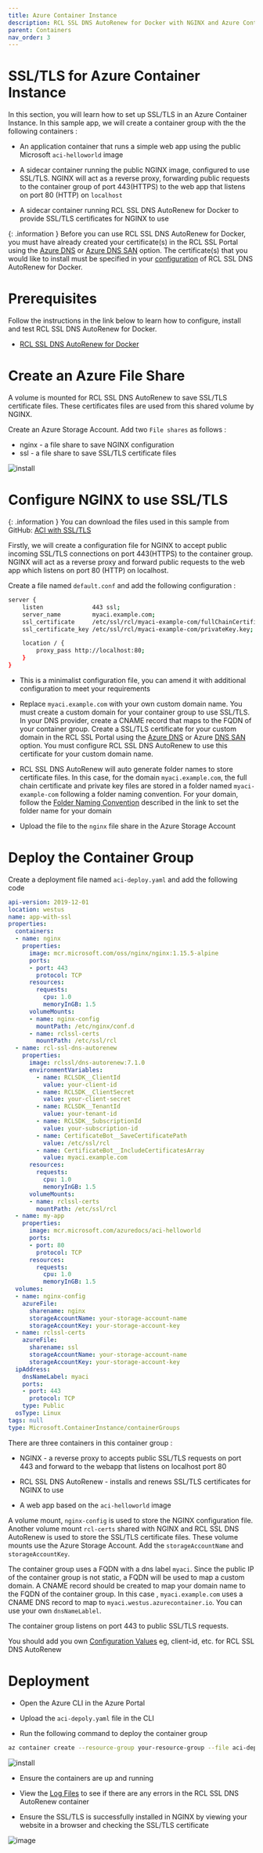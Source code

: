 ```yaml
---
title: Azure Container Instance
description: RCL SSL DNS AutoRenew for Docker with NGINX and Azure Container Instance 
parent: Containers
nav_order: 3
---
```


# SSL/TLS for Azure Container Instance

In this section, you will learn how to set up SSL/TLS in an Azure Container Instance. In this sample app, we will create a container group with the the following containers :

- An application container that runs a simple web app using the public Microsoft ``aci-helloworld`` image

- A sidecar container running the public NGINX image, configured to use SSL/TLS. NGINX will act as a reverse proxy, forwarding public requests to the container group of port 443(HTTPS) to the web app that listens on port 80 (HTTP) on ``localhost``

- A sidecar container running RCL SSL DNS AutoRenew for Docker to provide SSL/TLS certificates for NGINX to use

{: .information }
Before you can use RCL SSL DNS AutoRenew for Docker, you must have already created your certificate(s) in the RCL SSL Portal using the [Azure DNS](../portal/azure-dns.md) or [Azure DNS SAN](../portal/azure-dns-san.md) option. The certificate(s) that you would like to install must be specified in your [configuration](#notes) of RCL SSL DNS AutoRenew for Docker.

# Prerequisites

Follow the instructions in the link below to learn how to configure, install and test RCL SSL DNS AutoRenew for Docker.

- [RCL SSL DNS AutoRenew for Docker](./docker.md)

# Create an Azure File Share

A volume is mounted for RCL SSL DNS AutoRenew to save SSL/TLS certificate files. These certificates files are used from this shared volume by NGINX.

Create an Azure Storage Account. Add two ``File shares`` as follows :

- nginx - a file share to save NGINX configuration
- ssl - a file share to save SSL/TLS certificate files

![install](../images/container/file-share.png)

# Configure NGINX to use SSL/TLS

{: .information }
You can download the files used in this sample from GitHub:
[ACI with SSL/TLS](https://github.com/rcl-ssl/nginx-with-ssl-docker)

Firstly, we will create a configuration file for NGINX to accept public incoming SSL/TLS connections on port 443(HTTPS) to the container group. NGINX will act as a reverse proxy and forward public requests to the web app which listens on port 80 (HTTP) on localhost.

Create a file named ``default.conf`` and add the following configuration :

```bash
server {
    listen              443 ssl;
    server_name         myaci.example.com;
    ssl_certificate     /etc/ssl/rcl/myaci-example-com/fullChainCertificate.crt;
    ssl_certificate_key /etc/ssl/rcl/myaci-example-com/privateKey.key;

    location / {
        proxy_pass http://localhost:80; 
    }
}
```

- This is a minimalist configuration file, you can amend it with additional configuration to meet your requirements

- Replace ``myaci.example.com`` with your own custom domain name. You must create a custom domain for your container group to use SSL/TLS. In your DNS provider, create a CNAME record that maps to the FQDN of your container group. Create a SSL/TLS certificate for your custom domain in the RCL SSL Portal using the [Azure DNS](../portal/azure-dns.md) or Azure [DNS SAN](../portal/azure-dns-san.md) option. You must configure RCL SSL DNS AutoRenew to use this certificate for your custom domain name.

- RCL SSL DNS AutoRenew will auto generate folder names to store certificate files. In this case, for the domain ``myaci.example.com``, the full chain certificate and private key files are stored in a folder named ``myaci-example-com`` following a folder naming convention. For your domain, follow the [Folder Naming Convention](./docker.md#certificate-files) described in the link to set the folder name for your domain

- Upload the file to the ``nginx`` file share in the Azure Storage Account

# Deploy the Container Group

Create a deployment file named ``aci-deploy.yaml`` and add the following code

```yaml
api-version: 2019-12-01
location: westus
name: app-with-ssl
properties:
  containers:
  - name: nginx
    properties:
      image: mcr.microsoft.com/oss/nginx/nginx:1.15.5-alpine
      ports:
      - port: 443
        protocol: TCP
      resources:
        requests:
          cpu: 1.0
          memoryInGB: 1.5
      volumeMounts:
      - name: nginx-config
        mountPath: /etc/nginx/conf.d
      - name: rclssl-certs
        mountPath: /etc/ssl/rcl
  - name: rcl-ssl-dns-autorenew
    properties:
      image: rclssl/dns-autorenew:7.1.0
      environmentVariables:
        - name: RCLSDK__ClientId
          value: your-client-id
        - name: RCLSDK__ClientSecret
          value: your-client-secret
        - name: RCLSDK__TenantId
          value: your-tenant-id
        - name: RCLSDK__SubscriptionId
          value: your-subscription-id
        - name: CertificateBot__SaveCertificatePath
          value: /etc/ssl/rcl
        - name: CertificateBot__IncludeCertificatesArray
          value: myaci.example.com
      resources:
        requests:
          cpu: 1.0
          memoryInGB: 1.5
      volumeMounts:
      - name: rclssl-certs
        mountPath: /etc/ssl/rcl  
  - name: my-app
    properties:
      image: mcr.microsoft.com/azuredocs/aci-helloworld
      ports:
      - port: 80
        protocol: TCP
      resources:
        requests:
          cpu: 1.0
          memoryInGB: 1.5
  volumes:
  - name: nginx-config
    azureFile:
      sharename: nginx
      storageAccountName: your-storage-account-name
      storageAccountKey: your-storage-account-key
  - name: rclssl-certs
    azureFile:
      sharename: ssl
      storageAccountName: your-storage-account-name
      storageAccountKey: your-storage-account-key
  ipAddress:
    dnsNameLabel: myaci
    ports:
    - port: 443
      protocol: TCP
    type: Public
  osType: Linux
tags: null
type: Microsoft.ContainerInstance/containerGroups
```

There are three containers in this container group :

- NGINX - a reverse proxy to accepts public SSL/TLS requests on port 443 and forward to the webapp that listens on localhost port 80

- RCL SSL DNS AutoRenew - installs and renews SSL/TLS certificates for NGINX to use 

- A web app based on the ``aci-helloworld`` image

A volume mount, ``nginx-config`` is used to store the NGINX configuration file. Another volume mount ``rcl-certs`` shared with NGINX and RCL SSL DNS AutoRenew is used to store the SSL/TLS certificate files. These volume mounts use the Azure Storage Account. Add the ``storageAccountName`` and ``storageAccountKey``.

The container group uses a FQDN with a dns label ``myaci``. Since the public IP of the container group is not static, a FQDN will be used to map a custom domain. A CNAME record should be created to map your domain name to the FQDN of the container group. In this case , ``myaci.example.com`` uses a CNAME DNS record to map to ``myaci.westus.azurecontainer.io``. You can use your own ``dnsNameLablel``.

The container group listens on port 443 to public SSL/TLS requests.

You should add you own [Configuration Values](./docker.md#configuration-prerequisite) eg, client-id, etc. for RCL SSL DNS AutoRenew

# Deployment

- Open the Azure CLI in the Azure Portal

- Upload the ``aci-depoly.yaml`` file in the CLI

- Run the following command to deploy the container group

```bash
az container create --resource-group your-resource-group --file aci-deploy.yaml
```

![install](../images/container/aci-container-group.png)

- Ensure the containers are up and running

- View the [Log Files](./docker.md#view-the-logs) to see if there are any errors in the RCL SSL DNS AutoRenew container

- Ensure the SSL/TLS is successfully installed in NGINX by viewing your website in a browser and checking the SSL/TLS certificate

![image](../images//container//browser-ssl.png)




